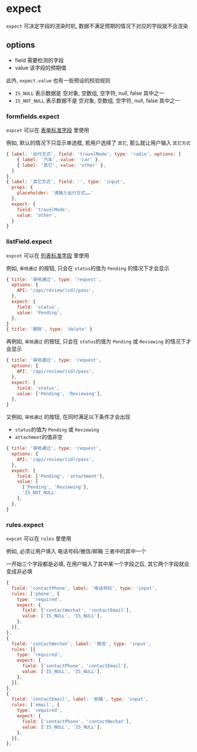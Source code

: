 # expect

`expect` 可决定字段的渲染时机, 数据不满足预期的情况下对应的字段就不会渲染

## options

- field 需要检测的字段
- value 该字段的预期值

此外, `expect.value` 也有一些预设的校验规则

- `IS_NULL` 表示数据是 空对象, 空数组, 空字符, null, false 其中之一
- `IS_NOT_NULL` 表示数据不是 空对象, 空数组, 空字符, null, false 其中之一

### formfields.expect

`expcet` 可以在 [表单标准字段](/ZEleconfig/标准field/form-field) 里使用

例如, 默认的情况下只显示单选框, 若用户选择了 `其它`, 那么就让用户输入 `其它方式`

```javascript
{ label: '出行方式', field: 'travelMode', type: 'radio', options: [
    { label: '汽车', value: 'car' },
    { label: '其它', value: 'other' },
  ]
},
{ label: '其它方式', field: '', type: 'input', 
  props: {
    placeholder: '请输入出行方式……'
  },
  expect: {
    field: 'travelMode',
    value: 'other',
  }
}
```

### listField.expect

`expcet` 可以在 [列表标准字段](/ZEleconfig/标准field/list-field) 里使用

例如, `审核通过` 的按钮, 只会在 `status`的值为 `Pending` 的情况下才会显示

```javascript
{ title: '审核通过', type: 'request', 
  options: {
    API: '/api/review/(id)/pass',
  },
  expect: {
    field: 'status',
    value: 'Pending',
  },
}
{ title: '删除', type: 'delete' }
```

再例如, `审核通过` 的按钮, 只会在 `status`的值为 `Pending` 或 `Reviewing` 的情况下才会显示

```javascript
{ title: '审核通过', type: 'request', 
  options: {
    API: '/api/review/(id)/pass',
  },
  expect: {
    field: 'status',
    value: ['Pending', 'Reviewing'],
  },
}
```

又例如, `审核通过` 的按钮, 在同时满足以下条件才会出现

- `status`的值为 `Pending` 或 `Reviewing`
- `attachment`的值非空

```javascript
{ title: '审核通过', type: 'request', 
  options: {
    API: '/api/review/(id)/pass',
  },
  expect: {
    field: ['Pending', 'attachment'],
    value: [
      ['Pending', 'Reviewing'],
      'IS_NOT_NULL'
    ],
  },
}
```

### rules.expect

`expcet` 可以在 `rules` 里使用

例如, 必须让用户填入 电话号码/微信/邮箱 三者中的其中一个

一开始三个字段都是必填, 在用户输入了其中某一个字段之后, 其它两个字段就会变成非必填

```javascript
{
  field: 'contactPhone', label: '电话号码', type: 'input',
  rules: ['phone', {
    type: 'required',
    expect: {
      field: ['contactWechat', 'contactEmail'],
      value: ['IS_NULL', 'IS_NULL'],
    },
  }],
},
{
  field: 'contactWechat', label: '微信', type: 'input',
  rules: [{
    type: 'required',
    expect: {
      field: ['contactPhone', 'contactEmail'],
      value: ['IS_NULL', 'IS_NULL'],
    },
  }],
},
{
  field: 'contactEmail', label: '邮箱', type: 'input',
  rules: ['email', {
    type: 'required',
    expect: {
      field: ['contactPhone', 'contactWechat'],
      value: ['IS_NULL', 'IS_NULL'],
    },
  }],
},
```
